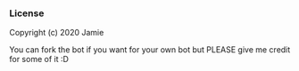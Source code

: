 ### License

Copyright (c) 2020 Jamie

You can fork the bot if you want for your own bot but PLEASE give me credit for some of it :D
